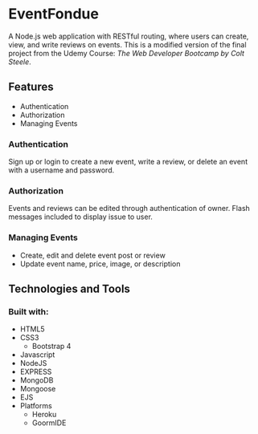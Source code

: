 # EventFondue
A Node.js web application with RESTful routing, where users can create, view, and write reviews on events. This is a modified version of the final project from the Udemy Course: *The Web Developer Bootcamp by Colt Steele*.

## Features
* Authentication
* Authorization
* Managing Events

### Authentication
Sign up or login to create a new event, write a review, or delete an event with a username and password.

### Authorization
Events and reviews can be edited through authentication of owner. Flash messages included to display issue to user.

### Managing Events
* Create, edit and delete event post or review
* Update event name, price, image, or description

## Technologies and Tools
### Built with:
* HTML5
* CSS3
	* Bootstrap 4
* Javascript
* NodeJS
* EXPRESS
* MongoDB
* Mongoose
* EJS
* Platforms
	* Heroku
	* GoormIDE
